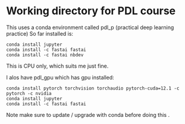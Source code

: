 # Working directory for PDL course

This uses a conda environment called pdl_p  (practical deep learning practice)
So far installed is:

```
conda install jupyter
conda install -c fastai fastai
conda install -c fastai nbdev
```

This is CPU only, which suits me just fine. 

I alos have pdl_gpu which has gpu installed: 
```
conda install pytorch torchvision torchaudio pytorch-cuda=12.1 -c pytorch -c nvidia 
conda install jupyter
conda install -c fastai fastai

```
 
Note make sure to update / upgrade with conda before doing this . 
